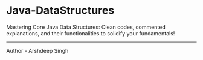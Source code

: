 # Java-DataStructures
Mastering Core Java Data Structures: Clean codes, commented explanations, and their functionalities to solidify your fundamentals!<br><hr>
Author - Arshdeep Singh
